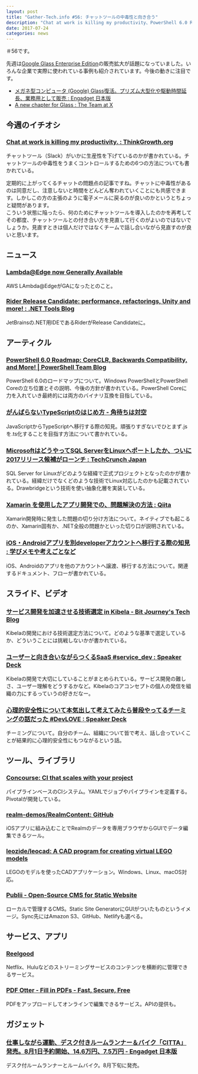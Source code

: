```yaml
---
layout: post
title: "Gather-Tech.info #56: チャットツールの中毒性と向き合う"
description: "Chat at work is killing my productivity、PowerShell 6.0 Roadmap、ユーザーと向き合いながらつくるSaaS など"
date: 2017-07-24
categories: news
---
```


＃56です。

先週は[Google Glass Enterprise Edition](http://www.x.company/glass/)の販売拡大が話題になっていました。いろんな企業で実際に使われている事例も紹介されています。今後の動きに注目です。

- [メガネ型コンピュータ (Google) Glass復活。プリズム大型化や駆動時間延長、業務用として販売 : Engadget 日本版](http://japanese.engadget.com/2017/07/18/google-glass/)
- [A new chapter for Glass : The Team at X](https://blog.x.company/a-new-chapter-for-glass-c7875d40bf24?e=f)

## 今週のイチオシ

### [Chat at work is killing my productivity. : ThinkGrowth.org](https://thinkgrowth.org/the-death-of-email-has-been-greatly-exaggerated-fa46d2f82a7a)

チャットツール（Slack）がいかに生産性を下げているのかが書かれている。チャットツールの中毒性をうまくコントロールするための6つの方法についても書かれている。

定期的に上がってくるチャットの問題点の記事ですね。チャットに中毒性があるのは同意だし、注意しないと時間をどんどん奪われていくことにも共感できます。しかしこの方の主張のように電子メールに戻るのが良いのかというとちょっと疑問があります。  
こういう状態に陥ったら、何のためにチャットツールを導入したのかを再考してその都度、チャットツールとの付き合い方を見直して行くのがよいのではないでしょうか。見直すときは個人だけではなくチームで話し合いながら見直すのが良いと思います。

## ニュース

### [Lambda@Edge now Generally Available](https://aws.amazon.com/jp/about-aws/whats-new/2017/07/lambda-at-edge-now-generally-available/)

AWS LAmbda@EdgeがGAになったとのこと。

### [Rider Release Candidate: performance, refactorings, Unity and more! : .NET Tools Blog](https://blog.jetbrains.com/dotnet/2017/07/14/rider-release-candidate-performance-refactorings-unity/)

JetBrainsの.NET用IDEであるRiderがRelease Candidateに。

## アーティクル

### [PowerShell 6.0 Roadmap: CoreCLR, Backwards Compatibility, and More! | PowerShell Team Blog](https://blogs.msdn.microsoft.com/powershell/2017/07/14/powershell-6-0-roadmap-coreclr-backwards-compatibility-and-more/)

PowerShell 6.0のロードマップについて。Windows PowerShellとPowerShell Coreの立ち位置とその説明、今後の方針が書かれている。PowerShell Coreに力を入れていき最終的には両方のバイナリ互換を目指している。

### [がんばらないTypeScriptのはじめ方 - 角待ちは対空](http://blog.yux3.net/entry/2017/07/18/110000)

JavaScriptからTypeScriptへ移行する際の知見。頑張りすぎないでひとまず.jsを.ts化することを目指す方法について書かれている。

### [MicrosoftはどうやってSQL ServerをLinuxへポートしたか、ついに2017リリース候補がローンチ : TechCrunch Japan](http://jp.techcrunch.com/2017/07/18/20170717how-microsoft-brought-sql-server-to-linux/)

SQL Server for Linuxがどのような経緯で正式プロジェクトとなったのかが書かれている。経緯だけでなくどのような技術でLinux対応したのかも記載されている。Drawbridgeという技術を使い抽象化層を実装している。

### [Xamarin を使用したアプリ開発での、問題解決の方法 : Qiita](http://qiita.com/amay077/items/abb872c3650f65f09b8f)

Xamarin開発時に発生した問題の切り分け方法について。ネイティブでも起こるのか、Xamarin固有か、.NET全般の問題かといった切り口が説明されている。

### [iOS・Androidアプリを別developerアカウントへ移行する際の知見 : 学びメモや考えごとなど](http://gateau.hatenablog.com/entry/2017/07/19/233354)

iOS、Androidのアプリを他のアカウントへ譲渡、移行する方法について。関連するドキュメント、フローが書かれている。

## スライド、ビデオ

### [サービス開発を加速させる技術選定 in Kibela - Bit Journey's Tech Blog](http://blog.bitjourney.com/entry/2017/07/20/100136)

Kibelaの開発における技術選定方法について。どのような基準で選定しているか、どういうことには挑戦しないかが書かれている。

### [ユーザーと向き合いながらつくるSaaS #service_dev : Speaker Deck](https://speakerdeck.com/dex1t/yuzatoxiang-kihe-inagaratukurusaas-number-service-dev)

Kibelaの開発で大切にしていることがまとめられている。サービス開発の難しさ、ユーザー理解をどうするかなど。Kibelaのコアコンセプトの個人の発信を組織の力にするっていうの好きだなー。

### [心理的安全性について本気出して考えてみたら普段やってるチーミングの話だった #DevLOVE : Speaker Deck](https://speakerdeck.com/takaking22/xin-li-de-an-quan-xing-nituiteben-qi-chu-sitekao-etemitarapu-duan-yatuterutimingufalsehua-datuta-number-devlove)

チーミングについて。自分のチーム、組織について皆で考え、話し合っていくことが結果的に心理的安全性にもつながるという話。

## ツール、ライブラリ

### [Concourse: CI that scales with your project](https://concourse.ci/)

パイプラインベースのCIシステム。YAMLでジョブやパイプラインを定義する。Pivotalが開発している。

### [realm-demos/RealmContent: GitHub](https://github.com/realm-demos/RealmContent)

iOSアプリに組み込むことでRealmのデータを専用ブラウザからGUIでデータ編集できるツール。

### [leozide/leocad: A CAD program for creating virtual LEGO models](https://github.com/leozide/leocad)

LEGOのモデルを使ったCADアプリケーション。Windows、Linux、macOS対応。

### [Publii - Open-Source CMS for Static Website](https://getpublii.com/)

ローカルで管理するCMS。Static Site GeneratorにGUIがついたものというイメージ。Sync先にはAmazon S3、GitHub、Netlifyも選べる。

## サービス、アプリ

### [Reelgood](https://reelgood.com)

Netflix、Huluなどのストリーミングサービスのコンテンツを横断的に管理できるサービス。

### [PDF Otter - Fill in PDFs - Fast, Secure, Free](https://www.pdfotter.com/)

PDFをアップロードしてオンラインで編集できるサービス。APIの提供も。

## ガジェット

### [仕事しながら運動、デスク付きルームランナー＆バイク「CITTA」 発売。8月1日予約開始、14.6万円、7.5万円 - Engadget 日本版](http://japanese.engadget.com/2017/07/20/citta/)

デスク付ルームランナーとルームバイク。8月下旬に発売。